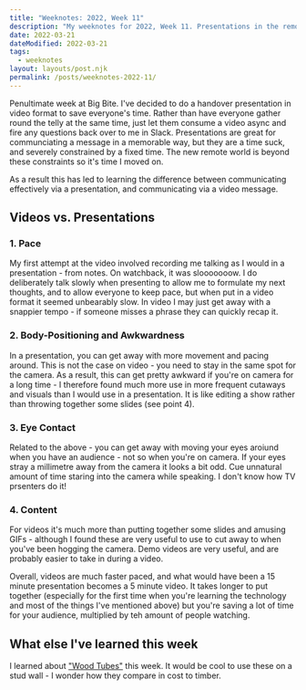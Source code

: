 ```yaml
---
title: "Weeknotes: 2022, Week 11"
description: "My weeknotes for 2022, Week 11. Presentations in the remote world. And "Wood Tubes""
date: 2022-03-21
dateModified: 2022-03-21
tags:
  - weeknotes
layout: layouts/post.njk
permalink: /posts/weeknotes-2022-11/
---
```


Penultimate week at Big Bite. I've decided to do a handover presentation in video format to save everyone's time. Rather than have everyone gather round the telly at the same time, just let them consume a video async and fire any questions back over to me in Slack. Presentations are great for communciating a message in a memorable way, but they are a time suck, and severely constrained by a fixed time. The new remote world is beyond these constraints so it's time I moved on.

As a result this has led to learning the difference between communicating effectively via a presentation, and communicating via a video message.

## Videos vs. Presentations

### 1. Pace

My first attempt at the video involved recording me talking as I would in a presentation - from notes. On watchback, it was slooooooow. I do deliberately talk slowly when presenting to allow me to formulate my next thoughts, and to allow everyone to keep pace, but when put in a video format it seemed unbearably slow. In video I may just get away with a snappier tempo - if someone misses a phrase they can quickly recap it.

### 2. Body-Positioning and Awkwardness

In a presentation, you can get away with more movement and pacing around. This is not the case on video - you need to stay in the same spot for the camera. As a result, this can get pretty awkward if you're on camera for a long time - I therefore found much more use in more frequent cutaways and visuals than I would use in a presentation. It is like editing a show rather than throwing together some slides (see point 4).

### 3. Eye Contact

Related to the above - you can get away with moving your eyes aroiund when you have an audience - not so when you're on camera. If your eyes stray a millimetre away from the camera it looks a bit odd. Cue unnatural amount of time staring into the camera while speaking. I don't know how TV prsenters do it!

### 4. Content

For videos it's much more than putting together some slides and amusing GIFs - although I found these are very useful to use to cut away to when you've been hogging the camera. Demo videos are very useful, and are probably easier to take in during a video.

Overall, videos are much faster paced, and what would have been a 15 minute presentation becomes a 5 minute video. It takes longer to put together (especially for the first time when you're learning the technology and most of the things I've mentioned above) but you're saving a lot of time for your audience, multiplied by teh amount of people watching.

## What else I've learned this week

I learned about ["Wood Tubes"](https://www.archdaily.com/978279/climate-smart-studs-made-of-paper-wood-tube) this week. It would be cool to use these on a stud wall - I wonder how they compare in cost to timber.